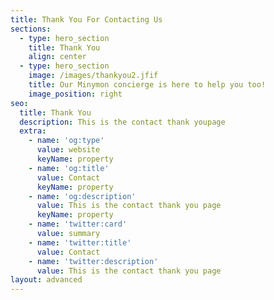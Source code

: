 ```yaml
---
title: Thank You For Contacting Us
sections:
  - type: hero_section
    title: Thank You
    align: center
  - type: hero_section
    image: /images/thankyou2.jfif
    title: Our Minymon concierge is here to help you too!
    image_position: right
seo:
  title: Thank You
  description: This is the contact thank youpage
  extra:
    - name: 'og:type'
      value: website
      keyName: property
    - name: 'og:title'
      value: Contact
      keyName: property
    - name: 'og:description'
      value: This is the contact thank you page
      keyName: property
    - name: 'twitter:card'
      value: summary
    - name: 'twitter:title'
      value: Contact
    - name: 'twitter:description'
      value: This is the contact thank you page
layout: advanced
---
```

